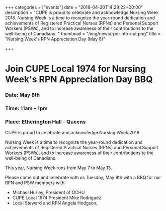 +++
categories = ["events"]
date = "2018-04-20T14:29:22+00:00"
description = "CUPE is proud to celebrate and acknowledge Nursing Week 2018. Nursing Week is a time to recognize the year-round dedication and achievements of Registered Practical Nurses (RPNs) and Personal Support Workers (PSWs), and to increase awareness of their contributions to the well-being of Canadians. "
thumbnail = "/img/news/rpn-info-cut.png"
title = "Nursing Week's RPN Appreciation Day (May 8)"

+++
# Join CUPE Local 1974 for Nursing Week's RPN Appreciation Day BBQ

### Date: May 8th

### Time: 11am – 1pm

### Place: Etherington Hall – Queens

CUPE is proud to celebrate and acknowledge Nursing Week 2018.

Nursing Week is a time to recognize the year-round dedication and achievements of Registered Practical Nurses (RPNs) and Personal Support Workers (PSWs), and to increase awareness of their contributions to the well-being of Canadians.

This year, Nursing Week runs from May 7 to May 13.

Please come out and celebrate with us Tuesday, May 8th with a BBQ for our RPN and PSW members with:

* Michael Hurley, President of OCHU 
* CUPE Local 1974 President Mike Rodriguez
* Local Steward and RPN Angela Hodgson.